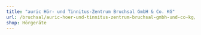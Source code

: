 ```yaml
---
title: "auric Hör- und Tinnitus-Zentrum Bruchsal GmbH & Co. KG"
url: /bruchsal/auric-hoer-und-tinnitus-zentrum-bruchsal-gmbh-und-co-kg/
shop: Hörgeräte
---
```

